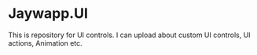 # Jaywapp.UI
This is repository for UI controls. I can upload about custom UI controls, UI actions, Animation etc.
